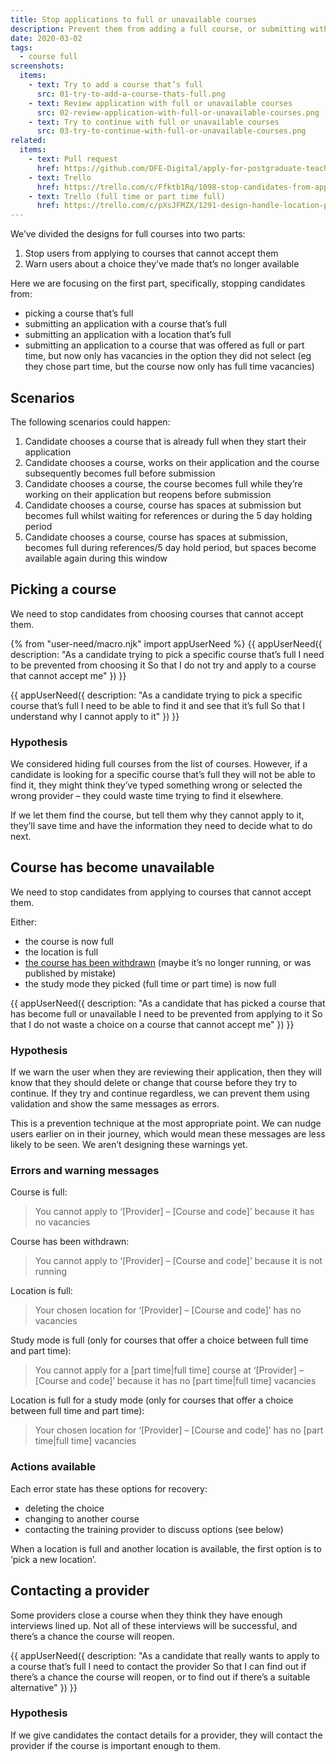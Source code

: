 ```yaml
---
title: Stop applications to full or unavailable courses
description: Prevent them from adding a full course, or submitting with a full course.
date: 2020-03-02
tags:
  - course full
screenshots:
  items:
    - text: Try to add a course that’s full
      src: 01-try-to-add-a-course-thats-full.png
    - text: Review application with full or unavailable courses
      src: 02-review-application-with-full-or-unavailable-courses.png
    - text: Try to continue with full or unavailable courses
      src: 03-try-to-continue-with-full-or-unavailable-courses.png
related:
  items:
    - text: Pull request
      href: https://github.com/DFE-Digital/apply-for-postgraduate-teacher-training-prototype/pull/356
    - text: Trello
      href: https://trello.com/c/Ffktb1Rq/1098-stop-candidates-from-applying-to-courses-that-are-full-or-closed
    - text: Trello (full time or part time full)
      href: https://trello.com/c/pXsJFMZX/1291-design-handle-location-pt-ft-courses-filling
---
```


We’ve divided the designs for full courses into two parts:

1. Stop users from applying to courses that cannot accept them
2. Warn users about a choice they’ve made that’s no longer available

Here we are focusing on the first part, specifically, stopping candidates from:

- picking a course that’s full
- submitting an application with a course that’s full
- submitting an application with a location that’s full
- submitting an application to a course that was offered as full or part time, but now only has vacancies in the option they did not select (eg they chose part time, but the course now only has full time vacancies)

## Scenarios

The following scenarios could happen:

1. Candidate chooses a course that is already full when they start their application
2. Candidate chooses a course, works on their application and the course subsequently becomes full before submission
3. Candidate chooses a course, the course becomes full while they’re working on their application but reopens before submission
4. Candidate chooses a course, course has spaces at submission but becomes full whilst waiting for references or during the 5 day holding period
5. Candidate chooses a course, course has spaces at submission, becomes full during references/5 day hold period, but spaces become available again during this window

## Picking a course

We need to stop candidates from choosing courses that cannot accept them.

{% from "user-need/macro.njk" import appUserNeed %}
{{ appUserNeed({
  description: "As a candidate trying to pick a specific course that’s full
I need to be prevented from choosing it
So that I do not try and apply to a course that cannot accept me"
}) }}

{{ appUserNeed({
  description: "As a candidate trying to pick a specific course that’s full
I need to be able to find it and see that it’s full
So that I understand why I cannot apply to it"
}) }}

### Hypothesis

We considered hiding full courses from the list of courses. However, if a candidate is looking for a specific course that’s full they will not be able to find it, they might think they’ve typed something wrong or selected the wrong provider – they could waste time trying to find it elsewhere.

If we let them find the course, but tell them why they cannot apply to it, they’ll save time and have the information they need to decide what to do next.

## Course has become unavailable

We need to stop candidates from applying to courses that cannot accept them.

Either:

- the course is now full
- the location is full
- [the course has been withdrawn](/publish-teacher-training-courses/deleting-and-withdrawing) (maybe it’s no longer running, or was published by mistake)
- the study mode they picked (full time or part time) is now full

{{ appUserNeed({
  description: "As a candidate that has picked a course that has become full or unavailable
I need to be prevented from applying to it
So that I do not waste a choice on a course that cannot accept me"
}) }}

### Hypothesis

If we warn the user when they are reviewing their application, then they will know that they should delete or change that course before they try to continue. If they try and continue regardless, we can prevent them using validation and show the same messages as errors.

This is a prevention technique at the most appropriate point. We can nudge users earlier on in their journey, which would mean these messages are less likely to be seen. We aren’t designing these warnings yet.

### Errors and warning messages

Course is full:

> You cannot apply to ‘[Provider] – [Course and code]’ because it has no vacancies

Course has been withdrawn:

> You cannot apply to ‘[Provider] – [Course and code]’ because it is not running

Location is full:

> Your chosen location for ‘[Provider] – [Course and code]’ has no vacancies

Study mode is full (only for courses that offer a choice between full time and part time):

> You cannot apply for a [part time|full time] course at ‘[Provider] – [Course and code]’ because it has no [part time|full time] vacancies

Location is full for a study mode (only for courses that offer a choice between full time and part time):

> Your chosen location for ‘[Provider] – [Course and code]’ has no [part time|full time] vacancies

### Actions available

Each error state has these options for recovery:

- deleting the choice
- changing to another course
- contacting the training provider to discuss options (see below)

When a location is full and another location is available, the first option is to ‘pick a new location’.

## Contacting a provider

Some providers close a course when they think they have enough interviews lined up. Not all of these interviews will be successful, and there’s a chance the course will reopen.

{{ appUserNeed({
  description: "As a candidate that really wants to apply to a course that’s full
I need to contact the provider
So that I can find out if there’s a chance the course will reopen, or to find out if there’s a suitable alternative"
}) }}

### Hypothesis

If we give candidates the contact details for a provider, they will contact the provider if the course is important enough to them.
